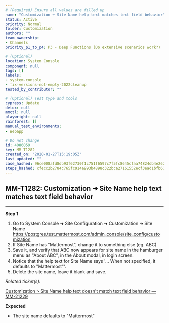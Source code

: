 ```yaml
---
# (Required) Ensure all values are filled up
name: "Customization ➜ Site Name help text matches text field behavior"
status: Active
priority: Normal
folder: Customization
authors: ""
team_ownership: 
- Channels
priority_p1_to_p4: P3 - Deep Functions (Do extensive scenarios work?)

# (Optional)
location: System Console
component: null
tags: []
labels: 
- system-console
- fix-versions-not-empty-2022cleanup
tested_by_contributor: ""

# (Optional) Test type and tools
cypress: Update
detox: null
mmctl: null
playwright: null
rainforest: []
manual_test_environments: 
- Webapp

# Do not change
id: 4086059
key: MM-T1282
created_on: "2020-01-27T15:19:05Z"
last_updated: ""
case_hashed: 96ce008afd8db93f62730f1c751f6597c7f5fc8645cfaa74824db4e262e6b9a01d86422d83f0fcb5c983eecb786b0cfd
steps_hashed: cfecc2b2784c765fc914a993b4898c322bca27161552ecf3ead1bfb610975348ffd6b7f35d9d2b48fa10e161e7784151
---
```


<!-- (Auto-generated) Based on frontmatter's "key" and "name" -->

## MM-T1282: Customization ➜ Site Name help text matches text field behavior

---

**Step 1**

1. Go to System Console ➜ Site Configuration ➜ Customization ➜ Site Name\
   <https://postgres.test.mattermost.com/admin_console/site_config/customization>
2. If Site Name has "Mattermost", change it to something else (eg. ABC)
3. Save it, and verify that ABC now appears for site name in the hamburger menu as "About ABC", in the About modal, in login screen.
4. Notice that the help text for Site Name says '... When not specified, it defaults to "Mattermost"'.
5. Delete the site name, leave it blank and save.

_Related ticket(s):_

[Customization > Site Name help text doesn't match text field behavior — MM-21229](https://mattermost.atlassian.net/browse/MM-21229)

**Expected**

- The site name defaults to "Mattermost"
